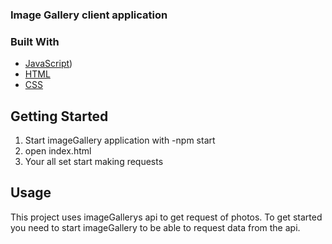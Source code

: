### Image Gallery client application

### Built With
* [JavaScript](https://nodejs.org/en/))
* [HTML](https://html.spec.whatwg.org/multipage/)
* [CSS](https://www.w3.org/Style/CSS/Overview.en.html)


<!-- GETTING STARTED -->
## Getting Started

1. Start imageGallery application with -npm start
2. open index.html 
2. Your all set start making requests 

## Usage

This project uses imageGallerys api to get request of photos. To get started you need to start imageGallery to be able to request data from the api.